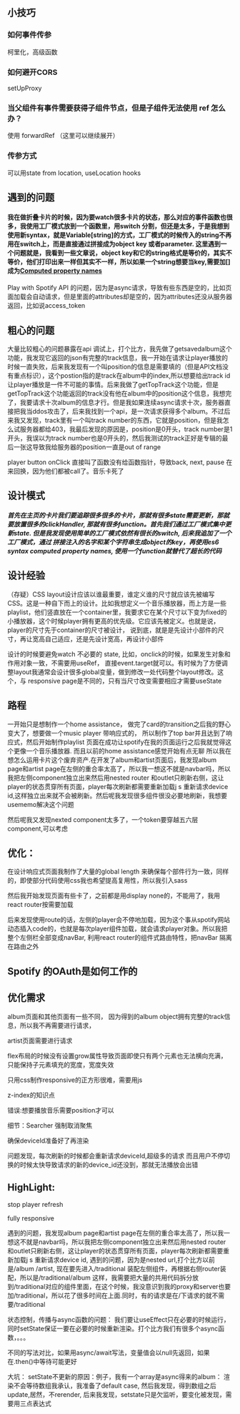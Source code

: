 ## 小技巧

### 如何事件传参

柯里化，高级函数

### 如何避开CORS

setUpProxy

### 当父组件有事件需要获得子组件节点，但是子组件无法使用 ref 怎么办？

使用 forwardRef （这里可以继续展开）

### 传参方式

可以用state from location, useLocation hooks

## 遇到的问题

#### 我在做折叠卡片的时候，因为要watch很多卡片的状态，那么对应的事件函数也很多，我使用工厂模式放到一个函数里，用switch 分割，但还是太多，于是我想到使用新syntax，就是Variable[string]的方式，工厂模式的时候传入的string不再用在switch上，而是直接通过拼接成为object key 或者parameter. 这里遇到一个问题就是，我看到一些文章说，object key和它的string格式是等价的，其实不等价，他们打印出来一样但其实不一样，所以如果一个string想要当key,需要加[]成为[Computed property names](https://developer.mozilla.org/en-US/docs/Web/JavaScript/Reference/Operators/Object_initializer#computed_property_names)

Play with Spotify API 的问题，因为是async请求，导致有些东西是空的，比如页面加载会自动请求，但是里面的attributes却是空的，因为attributes还没从服务器返回，比如说access_token

## 粗心的问题

大量比较粗心的问题暴露在api 调试上，打个比方，我先做了getsavedalbum这个功能，我发现它返回的json有完整的track信息，我一开始在请求让player播放的时候一直失败，后来我发现有一个叫position的信息是需要填的（但是API文档没有重点标识），这个postion指的是track在album中的index,所以想要给出track id让player播放是一件不可能的事情。后来我做了getTopTrack这个功能，但是getTopTrack这个功能返回的track没有他在album中的position这个信息，我想完了，我要请求十次album的信息才行。但是我如果连续async请求十次，服务器直接把我当ddos攻击了，后来我找到一个api，是一次请求获得多个album。不过后来我又发现，track里有一个叫track number的东西，它就是position，但是我怎么试服务器都给403，我最后发现的原因是，position是0开头，track number是1开头，我误以为track number也是0开头的，然后我测试的track正好是专辑的最后一张这导致我给服务器的position一直是out of range

player button onClick 直接叫了函数没有给函数指针，导致back, next, pause 在来回换，因为他们都被call了。音乐卡死了



## 设计模式

##### 首先在主页的卡片我们要追踪很多很多的卡片，那就有很多state需要更新，那就要放置很多的clickHandler, 那就有很多function。首先我们通过工厂模式集中更新state. 但是我发现使用简单的工厂模式依然有很长的switch, 后来我追加了一个工厂模式，通过 拼接注入的名字和某个字符串生成object的key，再使用es6 syntax computed property names, 使用一个function就替代了超长的代码



## 设计经验

（存疑）CSS layout设计应该以谁最重要，谁定义谁的尺寸就应该先被编写CSS。这是一种自下而上的设计。比如我想定义一个音乐播放器，而上方是一些playlist，他们竖直放在一个container里，我要求它在某个尺寸以下变为fixed的小播放器，这个时候player拥有更高的优先级。它应该先被定义。也就是说，player的尺寸先于container的尺寸被设计， 说到底，就是是先设计小部件的尺寸，再让宽高自己适应，还是先设计宽高，再设计小部件

设计的时候要避免watch 不必要的 state, 比如，onclick的时候，如果发生对象和作用对象一致，不需要用useRef， 直接event.target就可以。有时候为了方便调整layout我通常会设计很多global变量，做到修改一处代码整个layout修改。这个，与 responsive page是不同的，只有当尺寸改变需要相应才需要useState



## 路程

一开始只是想制作一个home assistance， 做完了card的transition之后我的野心变大了，想要做一个music player 带响应式的， 所以制作了top bar并且达到了响应式，然后开始制作playlist 页面在成功让spotify在我的页面运行之后我就觉得这个更像一个音乐播放器. 而且以前的home assistance感觉开始有点无聊 所以我在想怎么运用卡片这个废弃资产.在开发了album和artist页面后，我发现album page和artist page在左侧的重合率太高了，所以我一想这不就是navbar吗，所以我把左侧component独立出来然后用nested router 和outlet只刷新右侧，这让player的状态贯穿所有页面，player每次刷新都需要重新加载j s 重新请求device id,这样独立出来就不会被刷新。然后呢我发现很多组件很没必要地刷新，我想要usememo解决这个问题

然后呢我又发现nexted component太多了，一个token要穿越五六层component,可以考虑

## 优化：

在设计响应式页面我制作了大量的global length 来确保每个部件行为一致，同样的，即使部分代码使用css我也希望提高复用性，所以我引入sass

然后我开始发现页面有些卡了，之前都是用display none的，不能用了，我用 react router按需要加载

后来发现使用route的话，左侧的player会不停地加载，因为这个事从spotify网站动态插入code的，也就是每次player组件加载，就会请求player对象。所以我把整个左侧栏全部变成navBar, 利用react router的组件式路由特性，把navBar 隔离在路由之外



## Spotify 的OAuth是如何工作的

## 优化需求



album页面和其他页面有一些不同， 因为得到的album object拥有完整的track信息，所以我不再需要进行请求，

artist页面需要进行请求

flex布局的时候没有设置grow属性导致页面即使只有两个元素也无法横向充满，只能保持子元素填充的宽度，宽度失效

只用css制作responsive的正方形很难，需要用js

z-index的知识点

错误:想要播放音乐需要position才可以

细节：Searcher 强制取消聚焦

确保deviceId准备好了再渲染

问题发现，每次刷新的时候都会重新请求deviceId,超级多的请求 而且用户不停切换的时候太快导致请求的新的device_id还没到，那就无法播放会出错



## HighLight: 

stop player refresh

fully responsive



遇到的问题，我发现album page和artist page在左侧的重合率太高了，所以我一想这不就是navbar吗，所以我把左侧component独立出来然后用nested router 和outlet只刷新右侧，这让player的状态贯穿所有页面，player每次刷新都需要重新加载j s 重新请求device id, 遇到的问题，因为是nested url,打个比方以前是/album /artist, 现在要先进入/traditional 装配左侧组件，再根据右侧router装配，所以是/traditional/album 这样，我需要把大量的共用代码拆分放到/traditional对应的组件里面，在这个时候，我没意识到我的proxy和server也要加/traditional，所以花了很多时间在上面.同时，有的请求是在/下请求的就不需要/traditional



状态控制，传播与async函数的问题： 我们要让useEffect只在必要的时候运行，同时setState保证一要在必要的时候重新渲染。打个比方我们有很多个async函数，。。。

不同的写法对比，如果用async/await写法，变量值会以null先返回，如果在.then()中等待可能更好





大坑： setState不更新的原因：例子，我有一个array是async得来的album： 渲染不会等待数组我承认，我准备了default case, 然后我发现，得到数组之后update,居然，不rerender, 后来我发现，setstate只是欠监听，要变化被发现，需要用三点表达式









